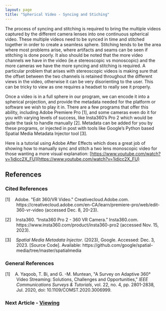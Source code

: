 ```yaml
---
layout: page
title: "Spherical Video - Syncing and Stiching"
---
```


The process of syncing and stitching is required to bring the multiple videos captured by the different camera lenses into one continuous spherical video. These multiple videos need to be synced in time and stitched together in order to create a seamless sphere. Stitching tends to be the area where most problems arise, where artifacts and seams can be seen if stitching is done poorly. It also should be noted that the more video channels we have in the video (ie.e stereoscopic vs monoscopic) and the more cameras we have the more syncing and stitching is required. A particular problem that arises with stereoscopic videos is making sure that the offset between the two channels is retained throughout the different views in the video, otherwise it can be very disorienting to the user. This can be tricky to view as one requires a headset to really see it properly.

Once a video is in a full sphere in our program, we can encode it into a spherical projection, and provide the metadata needed for the platform or software we wish to play it in. There are a few programs that offer this ability, including Adobe Premiere Pro [1], and some cameras even do it for you with varying levels of success, like Insta360’s Pro 2 which would be quite the task to handle manually [2]. Metadata can be added for you by these programs, or injected in post with tools like Google’s Python based Spatial Media Metadata Injector tool [3].

Here is a tutorial using Adobe After Effects which does a great job of showing how to manually sync and stitch a two lens monoscopic video for those wanting a more visual explanation: [https://www.youtube.com/watch?v=1idjcc2X_FU](https://www.youtube.com/watch?v=1idjcc2X_FU)

## References
### Cited References
<div style="text-indent: -36px; padding-left: 36px;">
    <p>
        [1]&nbsp;&nbsp;&nbsp;&nbsp;Adobe. "Edit 360/VR Video." Creativecloud.Adobe.com. https://creativecloud.adobe.com/en-CA/learn/premiere-pro/web/edit-360-vr-video (accessed Dec. 8, 20-23).
    </p>
    <p>
        [2]&nbsp;&nbsp;&nbsp;&nbsp;Insta360. “Insta360 Pro 2 - 360 VR Camera.” Insta360.com. https://www.insta360.com/product/insta360-pro2 (accessed Nov. 15, 2023).
    </p>
    <p>
        [3]&nbsp;&nbsp;&nbsp;&nbsp;<em>Spatial Media Metadata Injector</em>. (2023), Google. Accessed: Dec. 3, 2023. [Source Code]. Available: https://github.com/google/spatial-media/tree/master/spatialmedia
    </p>
</div>

### General References
<div style="text-indent: -36px; padding-left: 36px;">
    <p>
        [1]&nbsp;&nbsp;&nbsp;&nbsp;A. Yaqoob, T. Bi, and G. -M. Muntean, "A Survey on Adaptive 360° Video Streaming: Solutions, Challenges and Opportunities," <em>IEEE Communications Surveys & Tutorials</em>, vol. 22, no. 4, pp. 2801-2838, Jul. 2020, doi: 10.1109/COMST.2020.3006999.
    </p>
</div>

### Next Article - [Viewing](/CSC461/articles/viewing)